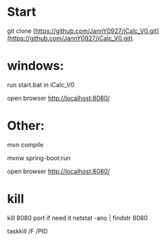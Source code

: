 # Start
git clone  [https://github.com/JannY0927/iCalc_V0.git](https://github.com/JannY0927/iCalc_V0.git)

# windows:
run start.bat in iCalc_V0

open browser  [http://localhost:8080/](http://localhost:8080/)

# Other:
mvn compile

mvnw spring-boot:run

open browser  [http://localhost:8080/](http://localhost:8080/)

# kill
kill 8080 port if need it netstat -ano | findstr 8080

taskkill /F /PID
